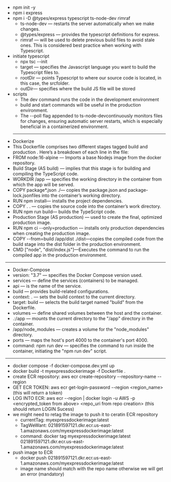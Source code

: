 - npm init -y
- npm i express
- npm i -D @types/express typescript ts-node-dev rimraf
  - ts-node-dev — restarts the server automatically when we make changes.
  - @types/express — provides the typescript definitions for express.
  - rimraf — will be used to delete previous build files to avoid stale ones. This is considered best practice when working with Typescript.
- initiate typescript
  - npx tsc --init
  - target — specifies the Javascript language you want to build the Typescript files to.
  - rootDir — points Typescript to where our source code is located, in this case, the srcfolder.
  - outDir— specifies where the build JS file will be stored
- scripts
  - The dev command runs the code in the development environment
  - build and start commands will be useful in the production environment. 
  - The --poll flag appended to ts-node-devcontinuously monitors files for changes, ensuring automatic server restarts, which is especially beneficial in a containerized environment.
  - ---
- Dockerize
- This Dockerfile comprises two different stages tagged build and production . Here’s a breakdown of each line in the file:
- FROM node:16-alpine — Imports a base Nodejs image from the docker repository.
- Build Stage (AS build) — implies that this stage is for building and compiling the TypeScript code.
- WORKDIR /app — specifies the working directory in the container from which the app will be served.
- COPY package*.json ./— copies the package.json and package-lock.jsonfiles into the container’s working directory.
- RUN npm install— installs the project dependencies.
- COPY . . — copies the source code into the container’s work directory.
- RUN npm run build— builds the TypeScript code.
- Production Stage (AS production) — used to create the final, optimized production image.
- RUN npm ci --only=production — installs only production dependencies when creating the production image.
- COPY --from=build /app/dist ./dist—copies the compiled code from the build stage into the dist folder in the production environment.
- CMD ["node", "dist/index.js"]—Executes the command to run the compiled app in the production environment.
- ---

- Docker-Compose
- version: "3.7" — specifies the Docker Compose version used.
- services — define the services (containers) to be managed.
- api — is the name of the service.
- build — provides build-related configurations.
- context: . — sets the build context to the current directory.
- target: build — selects the build target named "build" from the Dockerfile.
- volumes — define shared volumes between the host and the container.
- .:/app — mounts the current directory to the "/app" directory in the container.
- /app/node_modules — creates a volume for the "node_modules" directory.
- ports — maps the host's port 4000 to the container's port 4000.
- command: npm run dev — specifies the command to run inside the container, initiating the "npm run dev" script.
- ---
- docker compose -f docker-compose.dev.yml up
- docker build -t myexpressdockerimage -f Dockerfile .
- create ECR repository: aws ecr create-repository --repository-name <ECRrepoName> --region <region>
- GET ECR TOKEN: aws ecr get-login-password --region <region_name> (this will return a token)
- LOG INTO ECR: aws ecr --region <region> | docker login -u AWS -p <encrypted_token from above> <repo_uri from repo creation> (this should return LOGIN Sucess)
- we might need to retag the image to push it to ceratin ECR repository
  - currentTag: myexpressdockerimage:latest
  - TagWeWant: 021891597121.dkr.ecr.us-east-1.amazonaws.com/myexpressdockerimage:latest
  - command: docker tag myexpressdockerimage:latest 021891597121.dkr.ecr.us-east-1.amazonaws.com/myexpressdockerimage:latest
- push image to ECR
  - docker push 021891597121.dkr.ecr.us-east-1.amazonaws.com/myexpressdockerimage:latest
  - image name should match with the repo name otherwise we will get an error (mandatory)
